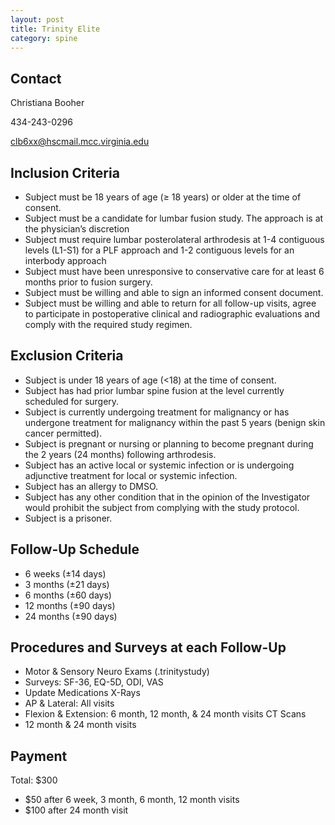 ```yaml
---
layout: post
title: Trinity Elite
category: spine
---
```


## Contact

Christiana Booher

434-243-0296

clb6xx@hscmail.mcc.virginia.edu

## Inclusion Criteria

- Subject must be 18 years of age (≥ 18 years) or older at the time of consent. 
- Subject must be a candidate for lumbar fusion study. The approach is at the physician’s discretion 
- Subject must require lumbar posterolateral arthrodesis at 1-4 contiguous levels (L1-S1) for a PLF approach and 1-2 contiguous levels for an interbody approach 
- Subject must have been unresponsive to conservative care for at least 6 months prior to fusion surgery. 
- Subject must be willing and able to sign an informed consent document. 
- Subject must be willing and able to return for all follow-up visits, agree to participate in postoperative clinical and radiographic evaluations and comply with the required study regimen. 

## Exclusion Criteria

- Subject is under 18 years of age (<18) at the time of consent. 
- Subject has had prior lumbar spine fusion at the level currently scheduled for surgery. 
- Subject is currently undergoing treatment for malignancy or has undergone treatment for malignancy within the past 5 years (benign skin cancer permitted).
- Subject is pregnant or nursing or planning to become pregnant during the 2 years (24 months) following arthrodesis. 
- Subject has an active local or systemic infection or is undergoing adjunctive treatment for local or systemic infection. 
- Subject has an allergy to DMSO. 
- Subject has any other condition that in the opinion of the Investigator would prohibit the subject from complying with the study protocol. 
- Subject is a prisoner. 

## Follow-Up Schedule

- 6 weeks (±14 days)
-	3 months (±21 days)
- 6 months (±60 days)
- 12 months (±90 days)
- 24 months (±90 days)

## Procedures and Surveys at each Follow-Up

- Motor & Sensory Neuro Exams (.trinitystudy)
- Surveys: SF-36, EQ-5D, ODI, VAS
-	Update Medications
X-Rays
-	AP & Lateral: All visits
-	Flexion & Extension: 6 month, 12 month, & 24 month visits
CT Scans
-	12 month & 24 month visits

## Payment

Total: $300
- $50 after 6 week, 3 month, 6 month,  12 month visits
-	$100 after 24 month visit
